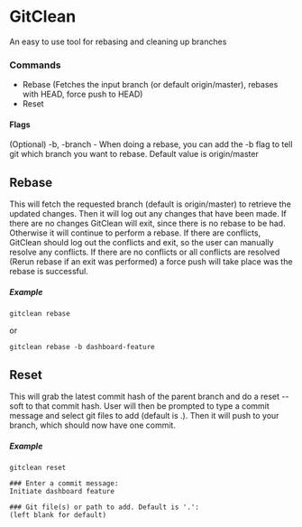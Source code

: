 # GitClean

An easy to use tool for rebasing and cleaning up branches

### Commands
- Rebase (Fetches the input branch (or default origin/master), rebases with HEAD, force push to HEAD)
- Reset

#### Flags
(Optional) -b, -branch - When doing a rebase, you can add the -b flag to tell git which branch you want to rebase. Default value is origin/master

## Rebase
This will fetch the requested branch (default is origin/master) to retrieve the updated changes. Then it will log out any changes that have been made. If there are no changes GitClean will exit, since there is no rebase to be had. Otherwise it will continue to perform a rebase. If there are conflicts, GitClean should log out the conflicts and exit, so the user can manually resolve any conflicts. If there are no conflicts or all conflicts are resolved (Rerun rebase if an exit was performed) a force push will take place was the rebase is successful.

##### Example
```
gitclean rebase
```
or
```
gitclean rebase -b dashboard-feature
```

## Reset
This will grab the latest commit hash of the parent branch and do a reset --soft to that commit hash. User will then be prompted to type a commit message and select git files to add (default is .). Then it will push to your branch, which should now have one commit.

##### Example
```
gitclean reset

### Enter a commit message:
Initiate dashboard feature

### Git file(s) or path to add. Default is '.':
(left blank for default)
```
